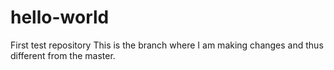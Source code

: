 # hello-world
First test repository
This is the branch where I am making changes and thus different from the master.
